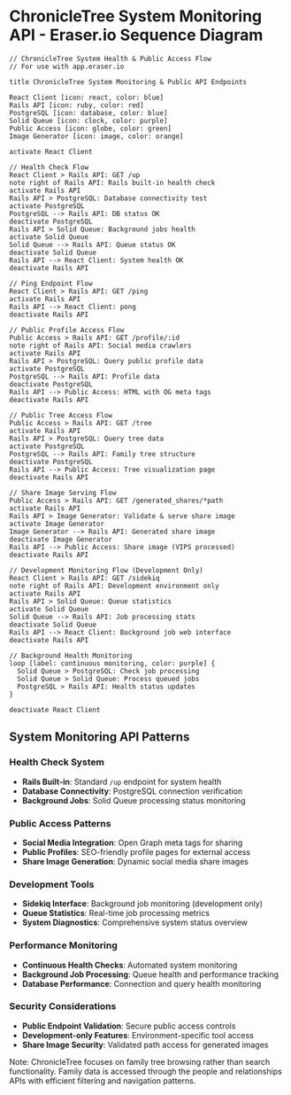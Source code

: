 # ChronicleTree System Monitoring API - Eraser.io Sequence Diagram

```
// ChronicleTree System Health & Public Access Flow
// For use with app.eraser.io

title ChronicleTree System Monitoring & Public API Endpoints

React Client [icon: react, color: blue]
Rails API [icon: ruby, color: red]
PostgreSQL [icon: database, color: blue]
Solid Queue [icon: clock, color: purple]
Public Access [icon: globe, color: green]
Image Generator [icon: image, color: orange]

activate React Client

// Health Check Flow
React Client > Rails API: GET /up
note right of Rails API: Rails built-in health check
activate Rails API
Rails API > PostgreSQL: Database connectivity test
activate PostgreSQL
PostgreSQL --> Rails API: DB status OK
deactivate PostgreSQL
Rails API > Solid Queue: Background jobs health
activate Solid Queue
Solid Queue --> Rails API: Queue status OK
deactivate Solid Queue
Rails API --> React Client: System health OK
deactivate Rails API

// Ping Endpoint Flow
React Client > Rails API: GET /ping
activate Rails API
Rails API --> React Client: pong
deactivate Rails API

// Public Profile Access Flow
Public Access > Rails API: GET /profile/:id
note right of Rails API: Social media crawlers
activate Rails API
Rails API > PostgreSQL: Query public profile data
activate PostgreSQL
PostgreSQL --> Rails API: Profile data
deactivate PostgreSQL
Rails API --> Public Access: HTML with OG meta tags
deactivate Rails API

// Public Tree Access Flow
Public Access > Rails API: GET /tree
activate Rails API
Rails API > PostgreSQL: Query tree data
activate PostgreSQL
PostgreSQL --> Rails API: Family tree structure
deactivate PostgreSQL
Rails API --> Public Access: Tree visualization page
deactivate Rails API

// Share Image Serving Flow
Public Access > Rails API: GET /generated_shares/*path
activate Rails API
Rails API > Image Generator: Validate & serve share image
activate Image Generator
Image Generator --> Rails API: Generated share image
deactivate Image Generator
Rails API --> Public Access: Share image (VIPS processed)
deactivate Rails API

// Development Monitoring Flow (Development Only)
React Client > Rails API: GET /sidekiq
note right of Rails API: Development environment only
activate Rails API
Rails API > Solid Queue: Queue statistics
activate Solid Queue
Solid Queue --> Rails API: Job processing stats
deactivate Solid Queue
Rails API --> React Client: Background job web interface
deactivate Rails API

// Background Health Monitoring
loop [label: continuous monitoring, color: purple] {
  Solid Queue > PostgreSQL: Check job processing
  Solid Queue > Solid Queue: Process queued jobs
  PostgreSQL > Rails API: Health status updates
}

deactivate React Client
```

## System Monitoring API Patterns

### Health Check System
- **Rails Built-in**: Standard `/up` endpoint for system health
- **Database Connectivity**: PostgreSQL connection verification
- **Background Jobs**: Solid Queue processing status monitoring

### Public Access Patterns
- **Social Media Integration**: Open Graph meta tags for sharing
- **Public Profiles**: SEO-friendly profile pages for external access
- **Share Image Generation**: Dynamic social media share images

### Development Tools
- **Sidekiq Interface**: Background job monitoring (development only)
- **Queue Statistics**: Real-time job processing metrics
- **System Diagnostics**: Comprehensive system status overview

### Performance Monitoring
- **Continuous Health Checks**: Automated system monitoring
- **Background Job Processing**: Queue health and performance tracking
- **Database Performance**: Connection and query health monitoring

### Security Considerations
- **Public Endpoint Validation**: Secure public access controls
- **Development-only Features**: Environment-specific tool access
- **Share Image Security**: Validated path access for generated images

Note: ChronicleTree focuses on family tree browsing rather than search functionality. Family data is accessed through the people and relationships APIs with efficient filtering and navigation patterns.

